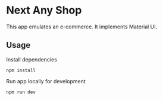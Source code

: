 # Next Any Shop

This app emulates an e-commerce. It implements Material UI.

## Usage

Install dependencies

```shell
npm install
```

Run app locally for development

```shell
npm run dev
```
